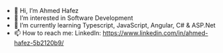- 👋 Hi, I’m Ahmed Hafez
- 👀 I’m interested in Software Development
- 🌱 I’m currently learning Typescript, JavaScript, Angular, C# & ASP.Net
- 📫 How to reach me: LinkedIn: https://www.linkedin.com/in/ahmed-hafez-5b2120b9/

<!---
AhmedHafez1/AhmedHafez1 is a ✨ special ✨ repository because its `README.md` (this file) appears on your GitHub profile.
You can click the Preview link to take a look at your changes.
--->
